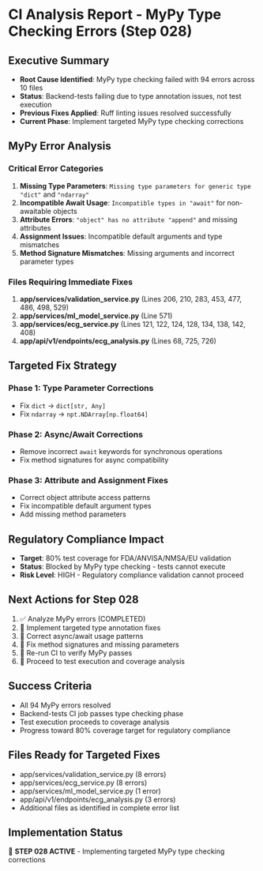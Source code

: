 # CI Analysis Report - MyPy Type Checking Errors (Step 028)

## Executive Summary
- **Root Cause Identified**: MyPy type checking failed with 94 errors across 10 files
- **Status**: Backend-tests failing due to type annotation issues, not test execution
- **Previous Fixes Applied**: Ruff linting issues resolved successfully
- **Current Phase**: Implement targeted MyPy type checking corrections

## MyPy Error Analysis

### Critical Error Categories
1. **Missing Type Parameters**: `Missing type parameters for generic type "dict"` and `"ndarray"`
2. **Incompatible Await Usage**: `Incompatible types in "await"` for non-awaitable objects
3. **Attribute Errors**: `"object" has no attribute "append"` and missing attributes
4. **Assignment Issues**: Incompatible default arguments and type mismatches
5. **Method Signature Mismatches**: Missing arguments and incorrect parameter types

### Files Requiring Immediate Fixes
1. **app/services/validation_service.py** (Lines 206, 210, 283, 453, 477, 486, 498, 529)
2. **app/services/ml_model_service.py** (Line 571)
3. **app/services/ecg_service.py** (Lines 121, 122, 124, 128, 134, 138, 142, 408)
4. **app/api/v1/endpoints/ecg_analysis.py** (Lines 68, 725, 726)

## Targeted Fix Strategy

### Phase 1: Type Parameter Corrections
- Fix `dict` → `dict[str, Any]`
- Fix `ndarray` → `npt.NDArray[np.float64]`

### Phase 2: Async/Await Corrections
- Remove incorrect `await` keywords for synchronous operations
- Fix method signatures for async compatibility

### Phase 3: Attribute and Assignment Fixes
- Correct object attribute access patterns
- Fix incompatible default argument types
- Add missing method parameters

## Regulatory Compliance Impact
- **Target**: 80% test coverage for FDA/ANVISA/NMSA/EU validation
- **Status**: Blocked by MyPy type checking - tests cannot execute
- **Risk Level**: HIGH - Regulatory compliance validation cannot proceed

## Next Actions for Step 028
1. ✅ Analyze MyPy errors (COMPLETED)
2. 🔄 Implement targeted type annotation fixes
3. 🔄 Correct async/await usage patterns
4. 🔄 Fix method signatures and missing parameters
5. 🔄 Re-run CI to verify MyPy passes
6. 🔄 Proceed to test execution and coverage analysis

## Success Criteria
- All 94 MyPy errors resolved
- Backend-tests CI job passes type checking phase
- Test execution proceeds to coverage analysis
- Progress toward 80% coverage target for regulatory compliance

## Files Ready for Targeted Fixes
- app/services/validation_service.py (8 errors)
- app/services/ecg_service.py (8 errors) 
- app/services/ml_model_service.py (1 error)
- app/api/v1/endpoints/ecg_analysis.py (3 errors)
- Additional files as identified in complete error list

## Implementation Status
🔄 **STEP 028 ACTIVE** - Implementing targeted MyPy type checking corrections
